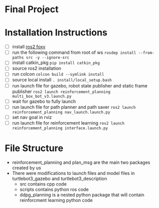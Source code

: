 # Final Project

# Installation Instructions

- [ ] install [ros2 foxy](https://docs.ros.org/en/foxy/Installation.html)
- [ ] run the following command from root of ws `rosdep install --from-paths src -y --ignore-src`
- [ ] install catkin_pkg `pip install catkin_pkg`
- [ ] source ros2 installation
- [ ] run colcon `colcon build --symlink install`
- [ ] source local install `. install/local_setup.bash`
- [ ] run launch file for gazebo, robot state publisher and static frame publisher `ros2 launch reinforcement_planning multi_box_bot_v3.launch.py`
- [ ] wait for gazebo to fully launch
- [ ] run launch file for path planner and path saver `ros2 launch reinforcement_planning nav_launch.launch.py`
- [ ] set nav goal in rviz
- [ ] run launch file for reinforcement learning `ros2 launch reinforcement_planning interface.launch.py`

# File Structure

- reinforcement_planning and plan_msg are the main two packages created by us
- There were modifications to launch files and model files in turtlebot3_gazebo and turtlebot3_description
  - src contains cpp code
  - scripts contains python ros code
  - ddpg_planning is a nested python package that will contain reinforcment learning python code
